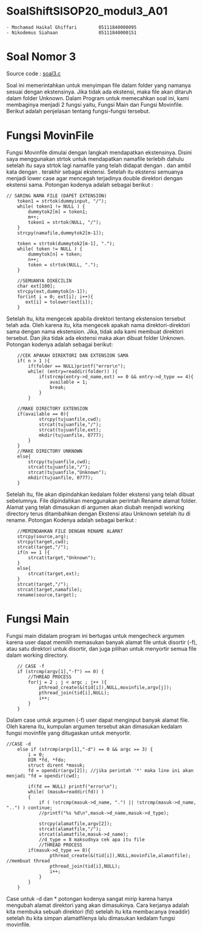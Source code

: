 # SoalShiftSISOP20_modul3_A01

```
- Mochamad Haikal Ghiffari        05111840000095
- Nikodemus Siahaan               05111840000151
```

# Soal Nomor 3
Source code : [soal3.c](https://github.com/GhiffariHaki/SoalShiftSISOP20_modul3_A01/blob/master/soal3/soal3.c)

Soal ini memerintahkan untuk menyimpan file dalam folder yang namanya sesuai dengan ekstensinya. Jika tidak ada ekstensi, maka file akan ditaruh dalam folder Unknown. Dalam Program untuk memecahkan soal ini, kami membaginya menjadi 2 fungsi yaitu, Fungsi Main dan Fungsi Movinfile. Berikut adalah penjelasan tentang fungsi-fungsi tersebut.

# Fungsi MovinFile

Fungsi Movinfile dimulai dengan langkah mendapatkan ekstensinya. Disini saya menggunakan strtok untuk mendapatkan namafile terlebih dahulu setelah itu saya strtok lagi namafile yang telah didapat dengan . dan ambil kata dengan . terakhir sebagai ekstensi. Setelah itu ekstensi semuanya menjadi lower case agar mencegah terjadinya double direktori dengan ekstensi sama. Potongan kodenya adalah sebagai berikut :
```
// SARING NAMA FILE (DAPET EXTENSION)
    token1 = strtok(dummyinput, "/");
    while( token1 != NULL ) {
        dummytok2[m] = token1;
        m++;
        token1 = strtok(NULL, "/");
    }
    strcpy(namafile,dummytok2[m-1]);

    token = strtok(dummytok2[m-1], ".");
    while( token != NULL ) {
        dummytok[n] = token;
        n++;
        token = strtok(NULL, ".");
    }
	
	//SEMUANYA DIKECILIN
    char ext[100];
    strcpy(ext,dummytok[n-1]);
    for(int i = 0; ext[i]; i++){
       ext[i] = tolower(ext[i]);
    }
```

Setelah itu, kita mengecek apabila direktori tentang ekstension tersebut telah ada. Oleh karena itu, kita mengecek apakah nama direktori-direktori sama dengan nama ekstension. Jika, tidak ada kami membuat direktori tersebut. Dan jika tidak ada ekstensi maka akan dibuat folder Unknown. Potongan kodenya adalah sebagai berikut:

```
	//CEK APAKAH DIREKTORI DAN EXTENSION SAMA
    if( n > 1 ){
        if(folder == NULL)printf("error\n");
        while( (entry=readdir(folder)) ){
            if(strcmp(entry->d_name,ext) == 0 && entry->d_type == 4){
                available = 1;
                break;
            }
        }

	//MAKE DIRECTORY EXTENSION
    if(available == 0){
            strcpy(tujuanfile,cwd);
            strcat(tujuanfile,"/");
            strcat(tujuanfile,ext);
            mkdir(tujuanfile, 0777);
        }
    }
    //MAKE DIRECTORY UNKNOWN
    else{
        strcpy(tujuanfile,cwd);
        strcat(tujuanfile,"/");
        strcat(tujuanfile,"Unknown");
        mkdir(tujuanfile, 0777);
    }
```
Setelah itu, file akan dipindahkan kedalam folder ekstensi yang telah dibuat sebelumnya. File dipindahkan menggunakan perintah Rename alamat folder. Alamat yang telah dimasukan di argumen akan diubah menjadi working directory terus ditambahkan dengan Ekstensi atau Unknown setelah itu di rename. Potongan Kodenya adalah sebagai berikut :
```
    //MEMINDAHKAN FILE DENGAN RENAME ALAMAT
    strcpy(source,arg);
    strcpy(target,cwd);
    strcat(target,"/");
    if(n == 1 ){
        strcat(target,"Unknown");
    }
    else{
        strcat(target,ext);
    }
    strcat(target,"/");
    strcat(target,namafile);
    rename(source,target);
```

# Fungsi Main

Fungsi main didalam program ini bertugas untuk mengecheck argumen karena user dapat memilih memasukan banyak alamat file untuk disortir   (-f),  atau satu direktori untuk disortir, dan juga pilihan untuk menyortir semua file dalam working directory.

```
    // CASE -f
    if (strcmp(argv[1],"-f") == 0) {
    	//THREAD PROCESS
        for(j = 2 ; j < argc ; j++ ){
            pthread_create(&(tid[i]),NULL,movinfile,argv[j]);
            pthread_join(tid[i],NULL);
            i++;
        }
    }
```

Dalam case untuk argumen (-f) user dapat menginput banyak alamat file. Oleh karena itu, kumpulan argumen tersebut akan dimasukan kedalam fungsi movinfile yang ditugaskan untuk menyortir.

```
//CASE -d
    else if (strcmp(argv[1],"-d") == 0 && argc == 3) {
        i = 0;
        DIR *fd, *fdo;
        struct dirent *masuk;
        fd = opendir(argv[2]); //jika perintah '*' maka line ini akan menjadi "fd = opendir(cwd);

        if(fd == NULL) printf("error\n");
        while( (masuk=readdir(fd)) )
        {
            if ( !strcmp(masuk->d_name, ".") || !strcmp(masuk->d_name, "..") ) continue;
            //printf("%s %d\n",masuk->d_name,masuk->d_type);
		
            strcpy(alamatfile,argv[2]);
            strcat(alamatfile,"/");
            strcat(alamatfile,masuk->d_name);
            //d_type = 8 maksudnya cek apa itu file
            //THREAD PROCESS
	    if(masuk->d_type == 8){
            	pthread_create(&(tid[i]),NULL,movinfile,alamatfile); //membuat thread
           		pthread_join(tid[i],NULL);
            	i++;
            }
        }
    }
```

Case untuk -d dan * potongan kodenya sangat mirip karena hanya mengubah alamat direktori yang akan dimasukinya. Cara kerjanya adalah kita membuka sebuah direktori (fd) setelah itu kita membacanya (readdir) setelah itu kita simpan alamatfilenya lalu dimasukan kedalam fungsi movinfile.
